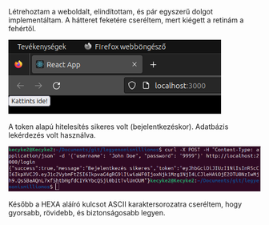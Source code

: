 Létrehoztam a weboldalt, elindítottam, és pár egyszerű dolgot implementáltam. A hátteret feketére cseréltem, mert kiégett a retinám a fehértől.

![](../kepek/tomtest1.png)

A token alapú hitelesítés sikeres volt (bejelentkezéskor).
Adatbázis lekérdezés volt használva.

![](../kepek/tomtest2.png)

Később a HEXA aláíró kulcsot ASCII karaktersorozatra cseréltem, hogy gyorsabb, rövidebb, és biztonságosabb legyen.

